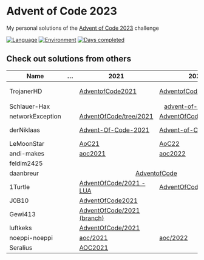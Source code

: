 # Advent of Code 2023

My personal solutions of the [Advent of Code 2023](https://adventofcode.com/2023) challenge

[![Language](https://img.shields.io/badge/Language-TypeScript-blue)](https://www.typescriptlang.org/)
[![Environment](https://img.shields.io/badge/Environment-Bun-white)](https://nodejs.org/en/)
[![Days completed](https://img.shields.io/badge/Days%20completed-3-red)](https://github.com/TrojanerHD/AdventofCode2023)

## Check out solutions from others

<table>
  <thead>
    <tr>
      <th>Name</th>
      <th>…</th>
      <th>2021</th>
      <th>2022</th>
      <th>2023</th>
    </tr>
  </thead>
  <tbody>
    <tr>
      <td>TrojanerHD</td>
      <td></td>
      <td>️<a href="https://github.com/TrojanerHD/AdventofCode2021#check-out-solutions-from-others">AdventofCode2021</a></td>
      <td><a href="https://github.com/TrojanerHD/AdventofCode2022#check-out-solutions-from-others">AdventofCode2022</a></td>
      <td>➡️ <a href="https://github.com/TrojanerHD/AdventofCode2023">AdventofCode2023</a></td>
    </tr>
    <tr>
      <td>Schlauer-Hax</td>
      <td></td>
      <td colspan=3 align="center"><a href="https://github.com/Schlauer-Hax/advent-of-code">advent-of-code</a></td>
    </tr>
    <tr>
      <td>networkException</td>
      <td></td>
      <td><a href="https://github.com/networkException/AdventOfCode/tree/2021">AdventOfCode/tree/2021</a></td>
      <td><a href="https://github.com/networkException/AdventOfCode/tree/2022">AdventOfCode/tree/2022</a></td>
      <td></td>
    </tr>
    <tr>
      <td>derNiklaas</td>
      <td></td>
      <td><a href="https://github.com/derNiklaas/Advent-Of-Code-2021">Advent-Of-Code-2021</a></td>
      <td><a href="https://github.com/derNiklaas/Advent-of-Code-2022">Advent-of-Code-2022</a></td>
      <td><a href="https://github.com/derNiklaas/Advent-of-Code-2023">Advent-of-Code-2023</a></td>
    </tr>
    <tr>
      <td>LeMoonStar</td>
      <td></td>
      <td><a href="https://github.com/LeMoonStar/AoC21">AoC21</a></td>
      <td><a href="https://github.com/LeMoonStar/AoC21">AoC22</a></td>
      <td></td>
    </tr>
    <tr>
      <td>andi-makes</td>
      <td></td>
      <td><a href="https://github.com/andi-makes/aoc2021">aoc2021</a></td>
      <td><a href="https://git.schmarrn.dev/andi/aoc2022">aoc2022</a></td>
      <td></td>
    </tr>
    <tr>
      <td>feldim2425</td>
      <td></td>
      <td></td>
      <td></td>
      <td></td>
    </tr>
    <tr>
      <td>daanbreur</td>
      <td></td>
      <td colspan=2 align="center"><a href="https://github.com/daanbreur/AdventofCode">AdventofCode</a></td>
      <td></td>
    </tr>
    <tr>
      <td>1Turtle</td>
      <td></td>
      <td><a href="https://github.com/1Turtle/AdventOfCode/tree/main/2021%20-%20LUA">AdventOfCode/2021 - LUA</a></td>
      <td><a href="https://github.com/1Turtle/AdventOfCode/tree/main/2022">AdventOfCode/2022</a></td>
      <td></td>
    </tr>
    <tr>
      <td>J0B10</td>
      <td></td>
      <td><a href="https://github.com/J0B10/AdventOfCode2021">AdventOfCode2021</a></td>
      <td></td>
      <td></td>
    </tr>
    <tr>
      <td>Gewi413</td>
      <td></td>
      <td><a href="https://github.com/Gewi413/AdventOfCode/tree/2021">AdventOfCode/2021 (branch)</a></td>
      <td></td>
      <td></td>
    </tr>
    <tr>
      <td>luftkeks</td>
      <td></td>
      <td><a href="https://github.com/luftkeks/AdventOfCode/tree/main/2021">AdventOfCode/2021</a></td>
      <td></td>
      <td></td>
    </tr>
    <tr>
      <td>noeppi-noeppi</td>
      <td></td>
      <td><a href="https://github.com/noeppi-noeppi/aoc/tree/master/2021">aoc/2021</a></td>
      <td><a href="https://github.com/noeppi-noeppi/aoc/tree/master/2022">aoc/2022</a></td>
      <td><a href="https://github.com/noeppi-noeppi/aoc/tree/master/2023">aoc/2023</a></td>
    </tr>
    <tr>
      <td>Seralius</td>
      <td></td>
      <td><a href="https://github.com/Seralius/AOC2021">AOC2021</a></td>
      <td></td>
      <td></td>
    </tr>
  </tbody>
</table>
